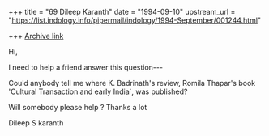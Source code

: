 +++
title = "69 Dileep Karanth"
date = "1994-09-10"
upstream_url = "https://list.indology.info/pipermail/indology/1994-September/001244.html"

+++
[Archive link](https://list.indology.info/pipermail/indology/1994-September/001244.html)


Hi,

I need to help a friend answer this question---

Could anybody tell me where K. Badrinath's review, Romila Thapar's
book 'Cultural Transaction and early India`, was published?

Will somebody please help ? Thanks a lot

Dileep S karanth





